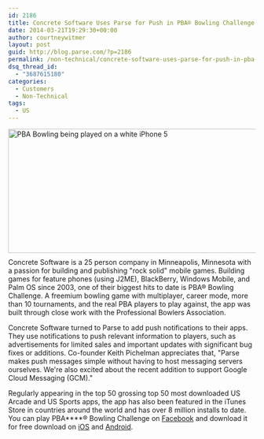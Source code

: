 ```yaml
---
id: 2186
title: Concrete Software Uses Parse for Push in PBA® Bowling Challenge
date: 2014-03-21T19:29:30+00:00
author: courtneywitmer
layout: post
guid: http://blog.parse.com/?p=2186
permalink: /non-technical/concrete-software-uses-parse-for-push-in-pba-bowling-challenge/
dsq_thread_id:
  - "3687615180"
categories:
  - Customers
  - Non-Technical
tags:
  - US
---
```

<p data-textformat="{&quot;fgc&quot;:&quot;#000000&quot;,&quot;ff&quot;:&quot;arial,helvetica,sans-serif&quot;,&quot;type&quot;:&quot;text&quot;,&quot;size&quot;:&quot;11&quot;}">
  <a href="{{ site.url }}/assets/wp-content/uploads/2014/03/pba_iphone51.jpg"><img style="border: 0pt none; float: right; padding-left: 10px; padding-bottom: 10px;" alt="PBA Bowling being played on a white iPhone 5" src="{{ site.url }}/assets/wp-content/uploads/2014/03/pba_iphone51.jpg" width="527" height="252" /></a>Concrete Software is a 25 person company in Minneapolis, Minnesota with a passion for building and publishing "rock solid" mobile games. Building games for feature phones (using J2ME), BlackBerry, Windows Mobile, and Palm OS since 2003, one of their biggest hits to date is PBA<strong></strong>® Bowling Challenge. A freemium bowling game with multiplayer, career mode, more than 10 tournaments, and the real PBA players to play against, the app was built through close work with the Professional Bowlers Association.
</p>

Concrete Software turned to Parse to add push notifications to their apps. They use notifications to push relevant information to players, such as advertisements for limited sales and important updates with significant bug fixes or additions. Co-founder Keith Pichelman appreciates that, "Parse makes push messages simple without having to host messaging servers ourselves. We're also excited about the recent addition to support Google Cloud Messaging (GCM)."

Regularly appearing in the top 50 grossing top 50 most downloaded US Arcade and US Sports apps, the app has also been featured in the iTunes Store in countries around the world and has over 8 million installs to date. You can play PBA****® Bowling Challenge on <a href="https://www.facebook.com/appcenter/435610259818667" target="_blank">Facebook</a> and download it for free download on <a href="https://itunes.apple.com/us/app/pba-bowling-challenge/id657459418?mt=8" target="_blank">iOS</a> and <a href="https://play.google.com/store/apps/details?id=com.concretesoftware.pbachallenge_androidmarket" target="_blank">Android</a>.